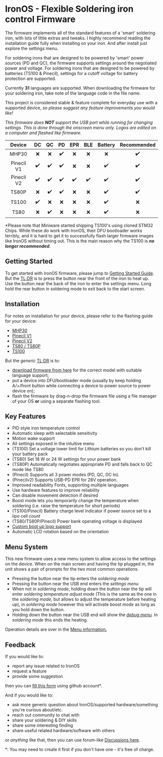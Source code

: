 # IronOS - Flexible Soldering iron control Firmware

The firmware implements all of the standard features of a 'smart' soldering iron, with lots of little extras and tweaks.
I highly recommend reading the installation guide fully when installing on your iron. And after install just explore the settings menu.

For soldering irons that are designed to be powered by 'smart' power sources (PD and QC), the firmware supports settings around the negotiated power and voltage.
For soldering irons that are designed to be powered by batteries (TS100 & Pinecil), settings for a cutoff voltage for battery protection are supported.

Currently **31** languages are supported. When downloading the firmware for your soldering iron, take note of the language code in the file name.

This project is considered stable & feature complete for everyday use with a supported device, _so please suggest any feature improvements you would like!_

_This firmware does **NOT** support the USB port while running for changing settings. This is done through the onscreen menu only. Logos are edited on a computer and flashed like firmware._

|   Device   | DC  | QC  | PD  | EPR | BLE | Battery | Recommended |
| :--------: | :-: | :-: | :-: | :-: | :-: | :-----: | :---------: |
|   MHP30    | ❌  | ❌  | ✔️  | ❌  | ❌  |   ❌    |     ✔️      |
| Pinecil V1 | ✔️  | ✔️  | ✔️  | ❌  | ❌  |   ✔️    |     ✔️      |
| Pinecil V2 | ✔️  | ✔️  | ✔️  | ✔️  | ✔️  |   ✔️    |     ✔️      |
|   TS80P    | ❌  | ✔️  | ✔️  | ❌  | ❌  |   ✔️    |     ✔️      |
|   TS100    | ✔️  | ❌  | ❌  | ❌  | ❌  |   ✔️    |     ❌      |
|    TS80    | ❌  | ✔️  | ❌  | ❌  | ❌  |   ✔️    |     ❌      |

\*Please note that Miniware started shipping TS100's using cloned STM32 Chips. While these do work with IronOS, their DFU bootloader works terribly, and it is hard to get it to successfully flash larger firmware images like IronOS without timing out. This is the main reason why the TS100 is **_no longer recommended_**.

## Getting Started

To get started with IronOS firmware, please jump to [Getting Started Guide](https://ralim.github.io/IronOS/GettingStarted/).
But the [TL;DR](https://www.merriam-webster.com/dictionary/TL%3BDR) is to press the button near the front of the iron to heat up. Use the button near the back of the iron to enter the settings menu.
Long hold the rear button in soldering mode to exit back to the start screen.

## Installation

For notes on installation for your device, please refer to the flashing guide for your device:

- [MHP30](https://ralim.github.io/IronOS/Flashing/MHP30)
- [Pinecil V1](https://ralim.github.io/IronOS/Flashing/Pinecil%20V1/)
- [Pinecil V2](https://ralim.github.io/IronOS/Flashing/Pinecil%20V2/)
- [TS80 / TS80P](https://ralim.github.io/IronOS/Flashing/TS80%28P%29/)
- [TS100](https://ralim.github.io/IronOS/Flashing/TS100)

But the _generic_ [TL;DR](https://www.merriam-webster.com/dictionary/TL%3BDR) is to:

- [download firmware from here](https://github.com/Ralim/IronOS/releases) for the correct model with suitable language support;
- put a device into DFU/bootloader mode (usually by keep holding A/+/front button while connecting a device to power source to power device on);
- flash the firmware by drag-n-drop the firmware file using a file manager of your OS **or** using a separate flashing tool.

## Key Features

- PID style iron temperature control
- Automatic sleep with selectable sensitivity
- Motion wake support
- All settings exposed in the intuitive menu
- (TS100) Set a voltage lower limit for Lithium batteries so you don't kill your battery pack
- (TS80) Set 18 W or 24 W settings for your power bank
- (TS80P) Automatically negotiates appropriate PD and falls back to QC mode like TS80
- (Pinecil) Supports all 3 power modes (PD, QC, DC In).
- (Pinecilv2) Supports USB-PD EPR for 28V operation.
- Improved readability Fonts, supporting multiple languages
- Use hardware features to improve reliability
- Can disable movement detection if desired
- Boost mode lets you temporarily change the temperature when soldering (i.e. raise the temperature for short periods)
- (TS100/Pinecil) Battery charge level indicator if power source set to a lipo cell count
- (TS80/TS80P/Pinecil) Power bank operating voltage is displayed
- [Custom boot up logo support](https://ralim.github.io/IronOS/Logo/)
- Automatic LCD rotation based on the orientation

## Menu System

This new firmware uses a new menu system to allow access to the settings on the device.
When on the main screen and having the tip plugged in, the unit shows a pair of prompts for the two most common operations.

- Pressing the button near the tip enters the _soldering mode_
- Pressing the button near the USB end enters the _settings menu_
- When not in _soldering mode_, holding down the button near the tip will enter _soldering temperature adjust mode_ (This is the same as the one in the _soldering mode_, but allows to adjust the temperature before heating up), in _soldering mode_ however this will activate _boost mode_ as long as you hold down the button.
- Holding down the button near the USB end will show the _[debug menu](https://ralim.github.io/IronOS/DebugMenu/)._ In _soldering mode_ this ends the heating.

Operation details are over in the [Menu information.](https://ralim.github.io/IronOS/Menu/)

## Feedback

If you would like to:

- report any issue related to IronOS
- request a feature
- provide some suggestion

then you can [fill this form](https://github.com/Ralim/IronOS/issues/new/choose) using github account\*.

And if you would like to:

- ask more generic question about IronOS/supported hardware/something you're curious about/etc.
- reach out community to chat with
- share your soldering & DIY skills
- share some interesting finding
- share useful related hardware/software with others

or _anything_ like that, then you can use forum-like [Discussions here](https://github.com/Ralim/IronOS/discussions).

\*: You may need to create it first if you don't have one - it's free of charge.
